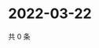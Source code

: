 # 2022-03-22

共 0 条

<!-- BEGIN WEIBO -->
<!-- 最后更新时间 Tue Mar 22 2022 17:14:49 GMT+0800 (China Standard Time) -->

<!-- END WEIBO -->
